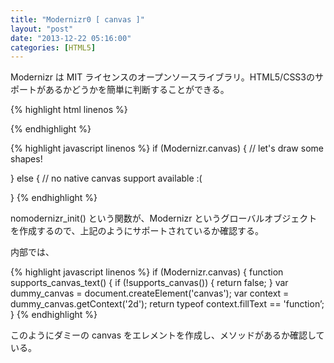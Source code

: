```yaml
---
title: "Modernizr0 [ canvas ]"
layout: "post"
date: "2013-12-22 05:16:00"
categories: [HTML5]
---
```


Modernizr は MIT ライセンスのオープンソースライブラリ。HTML5/CSS3のサポートがあるかどうかを簡単に判断することができる。

{% highlight html linenos %}
<head>
<meta charset="utf-8">
<title>Dive Into HTML5</title>
<script src="modernizr.min.js"></script>
</head>
{% endhighlight %}

{% highlight javascript linenos %}
if (Modernizr.canvas) {
// let's draw some shapes!
 
} else {
// no native canvas support available :(
 
}
{% endhighlight %}

nomodernizr_init() という関数が、Modernizr というグローバルオブジェクトを作成するので、上記のようにサポートされているか確認する。

内部では、

{% highlight javascript linenos %}
if (Modernizr.canvas) {
function supports_canvas_text() {
 if (!supports_canvas()) { return false; }
 var dummy_canvas = document.createElement('canvas'); var context = dummy_canvas.getContext('2d');
 return typeof context.fillText == 'function’;
}
{% endhighlight %}

このようにダミーの canvas をエレメントを作成し、メソッドがあるか確認している。